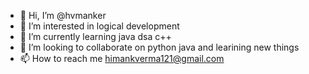 - 👋 Hi, I’m @hvmanker
- 👀 I’m interested in logical development
- 🌱 I’m currently learning java dsa c++
- 💞️ I’m looking to collaborate on python java and learining new things 
- 📫 How to reach me himankverma121@gmail.com

<!---
hvmanker/hvmanker is a ✨ special ✨ repository because its `README.md` (this file) appears on your GitHub profile.
You can click the Preview link to take a look at your changes.
--->
